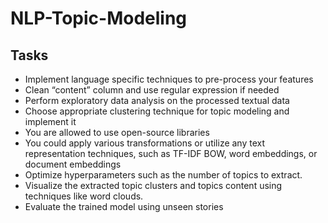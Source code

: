 # NLP-Topic-Modeling

## Tasks
- Implement language specific techniques to pre-process your features
- Clean “content” column and use regular expression if needed
- Perform exploratory data analysis on the processed textual data
- Choose appropriate clustering technique for topic modeling and implement it
- You are allowed to use open-source libraries
- You could apply various transformations or utilize any text representation techniques, such as TF-IDF BOW, word embeddings, or document embeddings
- Optimize hyperparameters such as the number of topics to extract.
- Visualize the extracted topic clusters and topics content using techniques like word clouds.
- Evaluate the trained model using unseen stories


